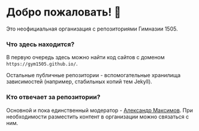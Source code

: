# Добро пожаловать! 👋

Это неофициальная организация с репозиториями Гимназии 1505.

### Что здесь находится?

В первую очередь здесь можно найти код сайтов с доменом `https://gym1505.github.io/`.

Остальные публичные репозитории - вспомогательные хранилища зависимостей (например, стабильных копий тем Jekyll).

### Кто отвечает за репозитории?

Основной и пока единственный модератор - [Александр Максимов](https://github.com/maleksware). При необходимости разместить контент в организации можно связаться с ним.
